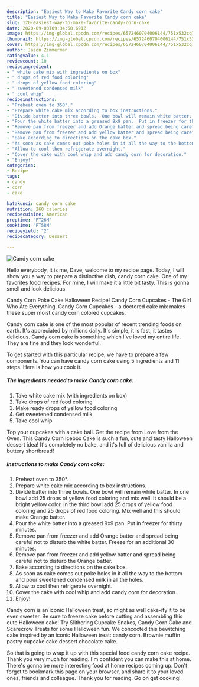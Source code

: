```yaml
---
description: "Easiest Way to Make Favorite Candy corn cake"
title: "Easiest Way to Make Favorite Candy corn cake"
slug: 120-easiest-way-to-make-favorite-candy-corn-cake
date: 2020-09-03T09:34:58.691Z
image: https://img-global.cpcdn.com/recipes/6572460704006144/751x532cq70/candy-corn-cake-recipe-main-photo.jpg
thumbnail: https://img-global.cpcdn.com/recipes/6572460704006144/751x532cq70/candy-corn-cake-recipe-main-photo.jpg
cover: https://img-global.cpcdn.com/recipes/6572460704006144/751x532cq70/candy-corn-cake-recipe-main-photo.jpg
author: Jason Zimmerman
ratingvalue: 4.1
reviewcount: 10
recipeingredient:
- " white cake mix with ingredients on box"
- " drops of red food coloring"
- " drops of yellow food coloring"
- " sweetened condensed milk"
- " cool whip"
recipeinstructions:
- "Preheat oven to 350°."
- "Prepare white cake mix according to box instructions."
- "Divide batter into three bowls.  One bowl will remain white batter.  In one bowl add 25 drops of yellow food coloring and mix well.  It should be a bright yellow color.  In the third bowl add 25 drops of yellow food coloring and 25 drops of red food coloring.  Mix well and this should make Orange batter."
- "Pour the white batter into a greased 9x9 pan.  Put in freezer for thirty minutes."
- "Remove pan from freezer and add Orange batter and spread being careful not to disturb the white batter.  Freeze for an additional 30 minutes."
- "Remove pan from freezer and add yellow batter and spread being careful not to disturb the Orange batter."
- "Bake according to directions on the cake box."
- "As soon as cake comes out poke holes in it all the way to the bottom and pour sweetened condensed milk in all the holes."
- "Allow to cool then refrigerate overnight."
- "Cover the cake with cool whip and add candy corn for decoration."
- "Enjoy!"
categories:
- Recipe
tags:
- candy
- corn
- cake

katakunci: candy corn cake 
nutrition: 260 calories
recipecuisine: American
preptime: "PT26M"
cooktime: "PT58M"
recipeyield: "2"
recipecategory: Dessert

---
```



![Candy corn cake](https://img-global.cpcdn.com/recipes/6572460704006144/751x532cq70/candy-corn-cake-recipe-main-photo.jpg)

Hello everybody, it is me, Dave, welcome to my recipe page. Today, I will show you a way to prepare a distinctive dish, candy corn cake. One of my favorites food recipes. For mine, I will make it a little bit tasty. This is gonna smell and look delicious.

Candy Corn Poke Cake Halloween Recipe! Candy Corn Cupcakes - The Girl Who Ate Everything. Candy Corn Cupcakes - a doctored cake mix makes these super moist candy corn colored cupcakes.

Candy corn cake is one of the most popular of recent trending foods on earth. It's appreciated by millions daily. It's simple, it is fast, it tastes delicious. Candy corn cake is something which I've loved my entire life. They are fine and they look wonderful.


To get started with this particular recipe, we have to prepare a few components. You can have candy corn cake using 5 ingredients and 11 steps. Here is how you cook it.

<!--inarticleads1-->

##### The ingredients needed to make Candy corn cake:

1. Take  white cake mix (with ingredients on box)
1. Take  drops of red food coloring
1. Make ready  drops of yellow food coloring
1. Get  sweetened condensed milk
1. Take  cool whip


Top your cupcakes with a cake ball. Get the recipe from Love from the Oven. This Candy Corn Icebox Cake is such a fun, cute and tasty Halloween dessert idea! It&#39;s completely no bake, and it&#39;s full of delicious vanilla and buttery shortbread! 

<!--inarticleads2-->

##### Instructions to make Candy corn cake:

1. Preheat oven to 350°.
1. Prepare white cake mix according to box instructions.
1. Divide batter into three bowls.  One bowl will remain white batter.  In one bowl add 25 drops of yellow food coloring and mix well.  It should be a bright yellow color.  In the third bowl add 25 drops of yellow food coloring and 25 drops of red food coloring.  Mix well and this should make Orange batter.
1. Pour the white batter into a greased 9x9 pan.  Put in freezer for thirty minutes.
1. Remove pan from freezer and add Orange batter and spread being careful not to disturb the white batter.  Freeze for an additional 30 minutes.
1. Remove pan from freezer and add yellow batter and spread being careful not to disturb the Orange batter.
1. Bake according to directions on the cake box.
1. As soon as cake comes out poke holes in it all the way to the bottom and pour sweetened condensed milk in all the holes.
1. Allow to cool then refrigerate overnight.
1. Cover the cake with cool whip and add candy corn for decoration.
1. Enjoy!


Candy corn is an iconic Halloween treat, so might as well cake-ify it to be even sweeter. Be sure to freeze cake before cutting and assembling this cute Halloween cake! Try Slithering Cupcake Snakes, Candy Corn Cake and Scarecrow Treats for some Halloween fun. We concocted this bewitching cake inspired by an iconic Halloween treat: candy corn. Brownie muffin pastry cupcake cake dessert chocolate cake. 

So that is going to wrap it up with this special food candy corn cake recipe. Thank you very much for reading. I'm confident you can make this at home. There's gonna be more interesting food at home recipes coming up. Don't forget to bookmark this page on your browser, and share it to your loved ones, friends and colleague. Thank you for reading. Go on get cooking!
